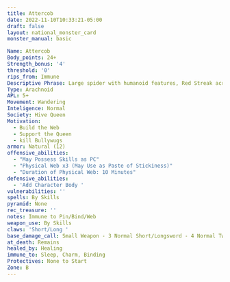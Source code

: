 ```yaml
---
title: Attercob
date: 2022-11-10T10:33:21-05:00
draft: false
layout: national_monster_card
monster_manual: basic

Name: Attercob
Body_points: 24+
Strength_bonus: '4'
threshold: '0'
rips_from: Immune
Descriptive Phrase: Large spider with humanoid features, Red Streak across Face
Type: Arachnoid
APL: 5+
Movement: Wandering
Inteligence: Normal
Society: Hive Queen
Motivation: 
  - Build the Web
  - Support the Queen
  - kill Bullywugs
armor: Natural (12)
offensive_abilities: 
  - "May Possess Skills as PC"
  - "Physical Web x3 (May Use as Paste of Stickiness)"
  - "Duration of Physical Web: 10 Minutes"
defensive_abilities: 
  - 'Add Character Body '
vulnerabilities: ''
spells: By Skills
pyramid: None
rec_treasure: ''
notes: Immune to Pin/Bind/Web
weapon_use: By Skills
claws: 'Short/Long '
base_damage_call: Small Weapon - 3 Normal Short/Longsword - 4 Normal Two Handed - 7 Normal
at_death: Remains
healed_by: Healing
immune_to: Sleep, Charm, Binding
Protectives: None to Start
Zone: B
---
```


